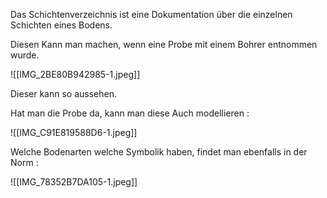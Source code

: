 Das Schichtenverzeichnis ist eine Dokumentation über die einzelnen Schichten eines Bodens.

Diesen Kann man machen, wenn eine Probe mit einem Bohrer entnommen wurde.

![[IMG_2BE80B942985-1.jpeg]]

Dieser kann so aussehen.

Hat man die Probe da, kann man diese Auch modellieren :

![[IMG_C91E819588D6-1.jpeg]]

Welche Bodenarten welche Symbolik haben, findet man ebenfalls in der Norm :

![[IMG_78352B7DA105-1.jpeg]]